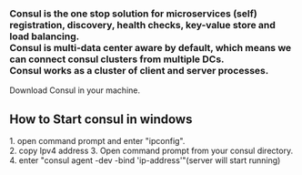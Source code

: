 <h3>Consul is the one stop solution for microservices (self) registration, discovery, health checks, key-value store and load balancing.<br>
Consul is multi-data center aware by default, which means we can connect consul clusters from multiple DCs. <br>
Consul works as a cluster of client and server processes. </h3>

Download Consul in your machine.

<h2>How to Start consul in windows</h2>
1. open command prompt and enter "ipconfig".<br>
2. copy Ipv4 address
3. Open command prompt from your consul directory.
4. enter "consul agent -dev -bind 'ip-address'"(server will start running)




